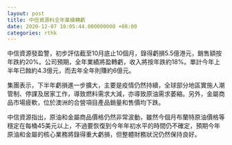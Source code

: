 ```yaml
---
layout: post
title: 中信資源料全年業績轉虧
date: 2020-12-07 18:05:44.000000000 +08:00
categories: rthk
---
```


中信資源發盈警，初步評估截至10月底止10個月，錄得虧損5.5億港元，銷售額按年跌約20%。公司預期，全年業績將盈轉虧，收入將按年跌約18%。單計今年上半年已蝕約4.3億元，而去年全年則賺約6億元。

集團表示，下半年虧損進一步擴大，主要是疫情仍然持續，全球部分地區實施人潮管制、停課及居家工作，導致燃料需求大減，亦導致原油需求萎縮。另外，金屬商品市場疲軟，位於澳洲的合營項目產品銷量和售價均下跌。

中信資源指出，原油和金屬商品價格仍然非常波動，雖然今個月布蘭特原油價格等穩定在每桶45美元以上，不過要恢復到今年年初水平的時間仍不確定，預期今年原油和金屬的核心業務將錄得重大虧損，但整體財務狀況仍然保持良好。
